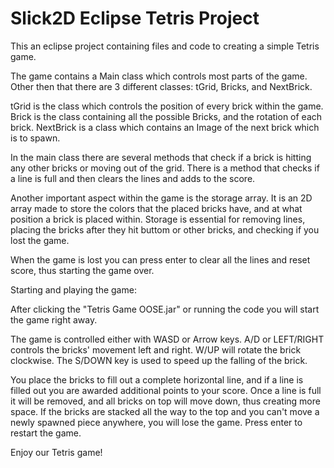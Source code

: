 # Slick2D Eclipse Tetris Project
This an eclipse project containing files and code to creating a simple Tetris game.

The game contains a Main class which controls most parts of the game.
Other then that there are 3 different classes: tGrid, Bricks, and NextBrick.

tGrid is the class which controls the position of every brick within the game.
Brick is the class containing all the possible Bricks, and the rotation of each brick.
NextBrick is a class which contains an Image of the next brick which is to spawn.

In the main class there are several methods that check if a brick is hitting any other bricks or moving out of the grid.
There is a method that checks if a line is full and then clears the lines and adds to the score.

Another important aspect within the game is the storage array. It is an 2D array made to store the colors that the placed bricks have, and at what position a brick is placed within.
Storage is essential for removing lines, placing the bricks after they hit buttom or other bricks, and checking if you lost the game.

When the game is lost you can press enter to clear all the lines and reset score, thus starting the game over.

Starting and playing the game:

After clicking the "Tetris Game OOSE.jar" or running the code you will start the game right away.

The game is controlled either with WASD or Arrow keys. A/D or LEFT/RIGHT controls the bricks' movement left and right.
W/UP will rotate the brick clockwise. The S/DOWN key is used to speed up the falling of the brick.

You place the bricks to fill out a complete horizontal line, and if a line is filled out you are awarded additional points to your score. Once a line is full it will be removed, and all bricks on top will move down, thus creating more space.
If the bricks are stacked all the way to the top and you can't move a newly spawned piece anywhere, you will lose the game. Press enter to restart the game.

Enjoy our Tetris game!
